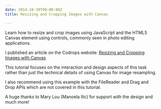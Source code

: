 ```yaml
---
date: 2014-10-30T00:00:00Z
title: Resizing and Cropping Images with Canvas

---
```


Learn how to resize and crop images using JavaScript and the HTML5 Canvas element using controls, commonly seen in photo editing applications.

I published an article on the Codrops website: [Resizing and Cropping Images with Canvas](http://tympanus.net/codrops/2014/10/30/resizing-cropping-images-canvas/)

This tutorial focuses on the interaction and design aspects of this task rather than just the technical details of using Canvas for image resampling.

I also recommend using this example with the FileReader and Drag and Drop APIs which are not covered in this tutorial.

A huge thanks to Mary Lou (Manoela Ilic) for support with the design and much more!
